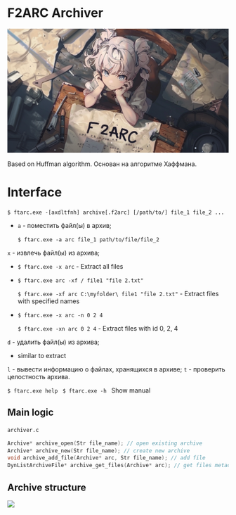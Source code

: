 
# F2ARC Archiver
<img src="https://github.com/zzz3230/ftarc/blob/master/f2arc_poster.png?raw=true">

Based on Huffman algorithm.
Основан на алгоритме Хаффмана.
# Interface
```$ ftarc.exe -[axdltfnh] archive[.f2arc] [/path/to/] file_1 file_2 ...```
- ```a``` - поместить файл(ы) в архив;

   ```$ ftarc.exe -a arc file_1 path/to/file/file_2```

```x``` - извлечь файл(ы) из архива;
- ```$ ftarc.exe -x arc``` - Extract all files
- ```$ ftarc.exe arc -xf / file1 "file 2.txt"```

  ```$ ftarc.exe -xf arc C:\myfolder\ file1 "file 2.txt"``` - Extract files with specified names
- ```$ ftarc.exe -x arc -n 0 2 4```

  ```$ ftarc.exe -xn arc 0 2 4``` - Extract files with id 0, 2, 4

```d``` - удалить файл(ы) из архива;
- similar to extract

```l``` - вывести информацию о файлах, хранящихся в архиве;
```t``` - проверить целостность архива.

```$ ftarc.exe help ``` ```$ ftarc.exe -h ```
Show manual
## Main logic
``` archiver.c ```
```c
Archive* archive_open(Str file_name); // open existing archive 
Archive* archive_new(Str file_name); // create new archive
void archive_add_file(Archive* arc, Str file_name); // add file
DynListArchiveFile* archive_get_files(Archive* arc); // get files metadata
```

## Archive structure
<img src="https://imgbly.com/ib/vP4P5BN1rP.png">

